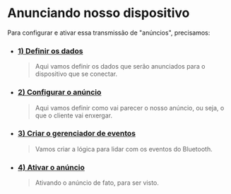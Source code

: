  # Anunciando nosso dispositivo

Para configurar e ativar essa transmissão de "anúncios", precisamos:








- ### [1) Definir os dados](./1-definindo-dados/definindo-gatt.md)
  > Aqui vamos definir os dados que serão anunciados para o dispositivo que se conectar.
- ### [2) Configurar o anúncio](./2-config-anuncio/config-anuncio.md)
  > Aqui vamos definir como vai parecer o nosso anúncio, ou seja, o que o cliente vai enxergar.
- ### [3) Criar o gerenciador de eventos](./3-gerenciador-eventos/gerenciador-eventos.md)
  > Vamos criar a lógica para lidar com os eventos do Bluetooth.
- ### [4) Ativar o anúncio](./4-habilitando-anuncio/habilitando-anuncio.md)
  > Ativando o anúncio de fato, para ser visto.
  